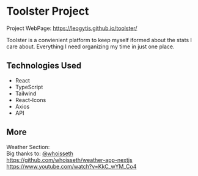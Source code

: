 # Toolster Project 

Project WebPage: https://leogytis.github.io/toolster/ <br>

Toolster is a convienient platform to keep myself iformed about the stats I care about.
Everything I need organizing my time in just one place. 
		
## Technologies Used

- React 
- TypeScript 
- Tailwind
- React-Icons 
- Axios
- API


## More
Weather Section: <br>
Big thanks to: [@whoisseth](https://github.com/whoisseth) <br>
https://github.com/whoisseth/weather-app-nextjs <br>
https://www.youtube.com/watch?v=KkC_wYM_Co4 <br>

